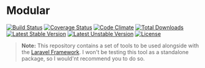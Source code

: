 # Modular

[![Build Status](https://travis-ci.org/rits-tecnologia/modular.svg?branch=master)](https://travis-ci.org/rits-tecnologia/modular)
[![Coverage Status](https://coveralls.io/repos/github/rits-tecnologia/modular/badge.svg?branch=master)](https://coveralls.io/github/rits-tecnologia/modular?branch=master)
[![Code Climate](https://codeclimate.com/github/rits-tecnologia/modular/badges/gpa.svg)](https://codeclimate.com/github/rits-tecnologia/modular)
[![Total Downloads](https://poser.pugx.org/rits-tecnologia/modular/d/total.svg)](https://packagist.org/packages/rits-tecnologia/modular)
[![Latest Stable Version](https://poser.pugx.org/rits-tecnologia/modular/v/stable.svg)](https://packagist.org/packages/rits-tecnologia/modular)
[![Latest Unstable Version](https://poser.pugx.org/rits-tecnologia/modular/v/unstable.svg)](https://packagist.org/packages/rits-tecnologia/modular)
[![License](https://poser.pugx.org/rits-tecnologia/modular/license.svg)](https://packagist.org/packages/rits-tecnologia/modular)

> **Note:** This repository contains a set of tools to be used alongside with the [Laravel Framework](https://github.com/laravel/framework). I won't be testing this tool as a standalone package, so I would'nt recommend you to do so.
